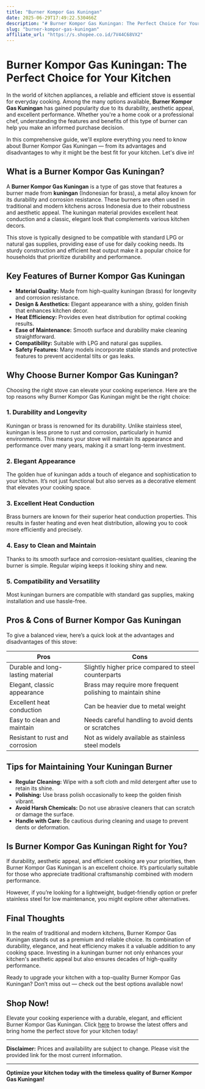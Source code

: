 ```yaml
---
title: "Burner Kompor Gas Kuningan"
date: 2025-06-29T17:49:22.530466Z
description: "# Burner Kompor Gas Kuningan: The Perfect Choice for Your Kitchen..."
slug: "burner-kompor-gas-kuningan"
affiliate_url: "https://s.shopee.co.id/7V44C68VX2"
---
```

# Burner Kompor Gas Kuningan: The Perfect Choice for Your Kitchen

In the world of kitchen appliances, a reliable and efficient stove is essential for everyday cooking. Among the many options available, **Burner Kompor Gas Kuningan** has gained popularity due to its durability, aesthetic appeal, and excellent performance. Whether you're a home cook or a professional chef, understanding the features and benefits of this type of burner can help you make an informed purchase decision.

In this comprehensive guide, we'll explore everything you need to know about Burner Kompor Gas Kuningan — from its advantages and disadvantages to why it might be the best fit for your kitchen. Let's dive in!

## What is a Burner Kompor Gas Kuningan?

A **Burner Kompor Gas Kuningan** is a type of gas stove that features a burner made from **kuningan** (Indonesian for brass), a metal alloy known for its durability and corrosion resistance. These burners are often used in traditional and modern kitchens across Indonesia due to their robustness and aesthetic appeal. The kuningan material provides excellent heat conduction and a classic, elegant look that complements various kitchen decors.

This stove is typically designed to be compatible with standard LPG or natural gas supplies, providing ease of use for daily cooking needs. Its sturdy construction and efficient heat output make it a popular choice for households that prioritize durability and performance.

## Key Features of Burner Kompor Gas Kuningan

- **Material Quality:** Made from high-quality kuningan (brass) for longevity and corrosion resistance.
- **Design & Aesthetics:** Elegant appearance with a shiny, golden finish that enhances kitchen decor.
- **Heat Efficiency:** Provides even heat distribution for optimal cooking results.
- **Ease of Maintenance:** Smooth surface and durability make cleaning straightforward.
- **Compatibility:** Suitable with LPG and natural gas supplies.
- **Safety Features:** Many models incorporate stable stands and protective features to prevent accidental tilts or gas leaks.

## Why Choose Burner Kompor Gas Kuningan?

Choosing the right stove can elevate your cooking experience. Here are the top reasons why Burner Kompor Gas Kuningan might be the right choice:

### 1. Durability and Longevity

Kuningan or brass is renowned for its durability. Unlike stainless steel, kuningan is less prone to rust and corrosion, particularly in humid environments. This means your stove will maintain its appearance and performance over many years, making it a smart long-term investment.

### 2. Elegant Appearance

The golden hue of kuningan adds a touch of elegance and sophistication to your kitchen. It’s not just functional but also serves as a decorative element that elevates your cooking space.

### 3. Excellent Heat Conduction

Brass burners are known for their superior heat conduction properties. This results in faster heating and even heat distribution, allowing you to cook more efficiently and precisely.

### 4. Easy to Clean and Maintain

Thanks to its smooth surface and corrosion-resistant qualities, cleaning the burner is simple. Regular wiping keeps it looking shiny and new.

### 5. Compatibility and Versatility

Most kuningan burners are compatible with standard gas supplies, making installation and use hassle-free.

## Pros & Cons of Burner Kompor Gas Kuningan

To give a balanced view, here’s a quick look at the advantages and disadvantages of this stove:

| Pros                                | Cons                                  |
|-------------------------------------|---------------------------------------|
| Durable and long-lasting material  | Slightly higher price compared to steel counterparts  |
| Elegant, classic appearance        | Brass may require more frequent polishing to maintain shine |
| Excellent heat conduction          | Can be heavier due to metal weight  |
| Easy to clean and maintain         | Needs careful handling to avoid dents or scratches |
| Resistant to rust and corrosion    | Not as widely available as stainless steel models  |

## Tips for Maintaining Your Kuningan Burner

- **Regular Cleaning:** Wipe with a soft cloth and mild detergent after use to retain its shine.
- **Polishing:** Use brass polish occasionally to keep the golden finish vibrant.
- **Avoid Harsh Chemicals:** Do not use abrasive cleaners that can scratch or damage the surface.
- **Handle with Care:** Be cautious during cleaning and usage to prevent dents or deformation.

## Is Burner Kompor Gas Kuningan Right for You?

If durability, aesthetic appeal, and efficient cooking are your priorities, then Burner Kompor Gas Kuningan is an excellent choice. It’s particularly suitable for those who appreciate traditional craftsmanship combined with modern performance.

However, if you’re looking for a lightweight, budget-friendly option or prefer stainless steel for low maintenance, you might explore other alternatives.

## Final Thoughts

In the realm of traditional and modern kitchens, Burner Kompor Gas Kuningan stands out as a premium and reliable choice. Its combination of durability, elegance, and heat efficiency makes it a valuable addition to any cooking space. Investing in a kuningan burner not only enhances your kitchen's aesthetic appeal but also ensures decades of high-quality performance.

Ready to upgrade your kitchen with a top-quality Burner Kompor Gas Kuningan? Don’t miss out — check out the best options available now!

## Shop Now!

Elevate your cooking experience with a durable, elegant, and efficient Burner Kompor Gas Kuningan. Click [here](https://s.shopee.co.id/7V44C68VX2) to browse the latest offers and bring home the perfect stove for your kitchen today!

---

**Disclaimer:** Prices and availability are subject to change. Please visit the provided link for the most current information.

---

**Optimize your kitchen today with the timeless quality of Burner Kompor Gas Kuningan!**